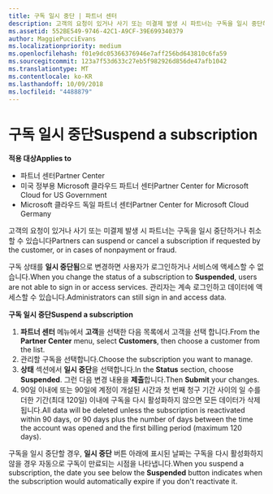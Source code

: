 ```yaml
---
title: 구독 일시 중단 | 파트너 센터
description: 고객의 요청이 있거나 사기 또는 미결제 발생 시 파트너는 구독을 일시 중단하거나 취소할 수 있습니다.
ms.assetid: 552BE549-9746-42C1-A9CF-39E699340379
author: MaggiePucciEvans
ms.localizationpriority: medium
ms.openlocfilehash: f01e9dc05366376946e7aff256bd643810c6fa59
ms.sourcegitcommit: 123a7f53d633c27eb5f982926d856de47afb1042
ms.translationtype: MT
ms.contentlocale: ko-KR
ms.lasthandoff: 10/09/2018
ms.locfileid: "4488879"
---
```

# <a name="suspend-a-subscription"></a><span data-ttu-id="b63e6-103">구독 일시 중단</span><span class="sxs-lookup"><span data-stu-id="b63e6-103">Suspend a subscription</span></span>

**<span data-ttu-id="b63e6-104">적용 대상</span><span class="sxs-lookup"><span data-stu-id="b63e6-104">Applies to</span></span>**

-  <span data-ttu-id="b63e6-105">파트너 센터</span><span class="sxs-lookup"><span data-stu-id="b63e6-105">Partner Center</span></span>
-  <span data-ttu-id="b63e6-106">미국 정부용 Microsoft 클라우드 파트너 센터</span><span class="sxs-lookup"><span data-stu-id="b63e6-106">Partner Center for Microsoft Cloud for US Government</span></span>
-  <span data-ttu-id="b63e6-107">Microsoft 클라우드 독일 파트너 센터</span><span class="sxs-lookup"><span data-stu-id="b63e6-107">Partner Center for Microsoft Cloud Germany</span></span>

<span data-ttu-id="b63e6-108">고객의 요청이 있거나 사기 또는 미결제 발생 시 파트너는 구독을 일시 중단하거나 취소할 수 있습니다</span><span class="sxs-lookup"><span data-stu-id="b63e6-108">Partners can suspend or cancel a subscription if requested by the customer, or in cases of nonpayment or fraud.</span></span>

<span data-ttu-id="b63e6-109">구독 상태를 **일시 중단됨**으로 변경하면 사용자가 로그인하거나 서비스에 액세스할 수 없습니다.</span><span class="sxs-lookup"><span data-stu-id="b63e6-109">When you change the status of a subscription to **Suspended**, users are not able to sign in or access services.</span></span> <span data-ttu-id="b63e6-110">관리자는 계속 로그인하고 데이터에 액세스할 수 있습니다.</span><span class="sxs-lookup"><span data-stu-id="b63e6-110">Administrators can still sign in and access data.</span></span>

**<span data-ttu-id="b63e6-111">구독 일시 중단</span><span class="sxs-lookup"><span data-stu-id="b63e6-111">Suspend a subscription</span></span>**

1.  <span data-ttu-id="b63e6-112">**파트너 센터** 메뉴에서 **고객**을 선택한 다음 목록에서 고객을 선택 합니다.</span><span class="sxs-lookup"><span data-stu-id="b63e6-112">From the **Partner Center** menu, select **Customers**, then choose a customer from the list.</span></span>
2.  <span data-ttu-id="b63e6-113">관리할 구독을 선택합니다.</span><span class="sxs-lookup"><span data-stu-id="b63e6-113">Choose the subscription you want to manage.</span></span>
3.  <span data-ttu-id="b63e6-114">**상태** 섹션에서 **일시 중단**을 선택합니다.</span><span class="sxs-lookup"><span data-stu-id="b63e6-114">In the **Status** section, choose **Suspended**.</span></span> <span data-ttu-id="b63e6-115">그런 다음 변경 내용을 **제출**합니다.</span><span class="sxs-lookup"><span data-stu-id="b63e6-115">Then **Submit** your changes.</span></span>
4.  <span data-ttu-id="b63e6-116">90일 이내에 또는 90일에 계정이 개설된 시간과 첫 번째 청구 기간 사이의 일 수를 더한 기간(최대 120일) 이내에 구독을 다시 활성화하지 않으면 모든 데이터가 삭제됩니다.</span><span class="sxs-lookup"><span data-stu-id="b63e6-116">All data will be deleted unless the subscription is reactivated within 90 days, or 90 days plus the number of days between the time the account was opened and the first billing period (maximum 120 days).</span></span>

<span data-ttu-id="b63e6-117">구독을 일시 중단할 경우, **일시 중단** 버튼 아래에 표시된 날짜는 구독을 다시 활성화하지 않을 경우 자동으로 구독이 만료되는 시점을 나타냅니다.</span><span class="sxs-lookup"><span data-stu-id="b63e6-117">When you suspend a subscription, the date you see below the **Suspended** button indicates when the subscription would automatically expire if you don't reactivate it.</span></span> 
